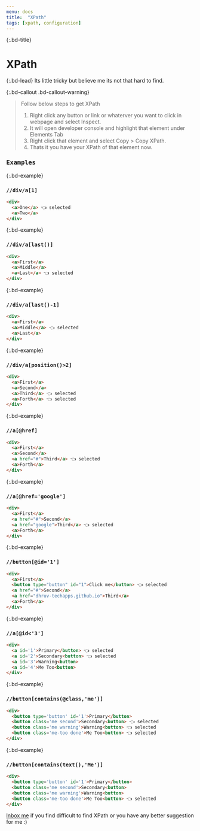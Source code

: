```yaml
---
menu: docs
title:  "XPath"
tags: [xpath, configuration]
---
```

{:.bd-title}
# XPath

{:.bd-lead}
Its little tricky but believe me its not that hard to find.

{:.bd-callout .bd-callout-warning}
> Follow below steps to get XPath
> 1. Right click any button or link or whaterver you want to click in webpage and select Inspect.
> 2. It will open developer console and highlight that element under Elements Tab
> 3. Right click that element and select Copy > Copy XPath.
> 4. Thats it you have your XPath of that element now.

### <kbd>Examples</kbd>

{:.bd-example}
### `//div/a[1]`

```html
<div>
  <a>One</a> 👈 selected
  <a>Two</a>
</div>
```

{:.bd-example}
### `//div/a[last()]`

```html
<div>
  <a>First</a>
  <a>Middle</a>
  <a>Last</a> 👈 selected
</div>
```

{:.bd-example}
### `//div/a[last()-1]`

```html
<div>
  <a>First</a>
  <a>Middle</a> 👈 selected
  <a>Last</a>
</div>
```

{:.bd-example}
### `//div/a[position()>2]`

```html
<div>
  <a>First</a>
  <a>Second</a>
  <a>Third</a> 👈 selected
  <a>Forth</a> 👈 selected
</div>
```


{:.bd-example}
### `//a[@href]`

```html
<div>
  <a>First</a>
  <a>Second</a>
  <a href="#">Third</a> 👈 selected
  <a>Forth</a>
</div>
```

{:.bd-example}
### `//a[@href='google']`

```html
<div>
  <a>First</a>
  <a href="#">Second</a>
  <a href="google">Third</a> 👈 selected
  <a>Forth</a>
</div>
```

{:.bd-example}
### `//button[@id='1']`

```html
<div>
  <a>First</a>
  <button type="button" id="1">Click me</button> 👈 selected
  <a href="#">Second</a>
  <a href="dhruv-techapps.github.io">Third</a>
  <a>Forth</a>
</div>
```

{:.bd-example}
### `//a[@id<'3']`

```html
<div>
  <a id='1'>Primary</button> 👈 selected
  <a id='2'>Secondary<button> 👈 selected
  <a id='3'>Warning<button>
  <a id='4'>Me Too<button>
</div>
```

{:.bd-example}
### `//button[contains(@class,'me')]`

```html
<div>
  <button type='button' id='1'>Primary</button>
  <button class='me second'>Secondary<button> 👈 selected
  <button class='me warning'>Warning<button> 👈 selected
  <button class='me-too done'>Me Too<button> 👈 selected
</div>
```

{:.bd-example}
### `//button[contains(text(),'Me')]`

```html
<div>
  <button type='button' id='1'>Primary</button>
  <button class='me second'>Secondary<button>
  <button class='me warning'>Warning<button>
  <button class='me-too done'>Me Too<button> 👈 selected
</div>
```

[Inbox me](dhruv.techapps@gmail.com) if you find difficult to find XPath or you have any better suggestion for me :)
